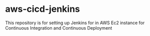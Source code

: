 # aws-cicd-jenkins
This repository is for setting up Jenkins for in AWS Ec2 instance for Continuous Integration and Continuous Deployment
